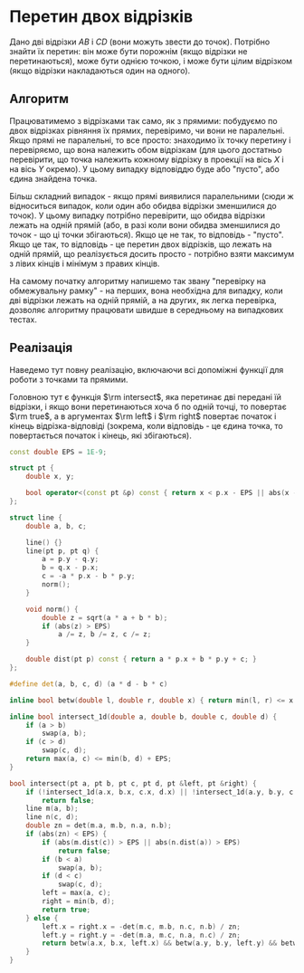 # Перетин двох відрізків

Дано дві відрізки $AB$ і $CD$ (вони можуть звести до точок). Потрібно знайти їх перетин: він може бути порожнім (якщо відрізки не перетинаються), може бути однією точкою, і може бути цілим відрізком (якщо відрізки накладаються один на одного).

## Алгоритм

Працюватимемо з відрізками так само, як з прямими: побудуємо по двох відрізках рівняння їх прямих, перевіримо, чи вони не паралельні. Якщо прямі не паралельні, то все просто: знаходимо їх точку перетину і перевіряємо, що вона належить обом відрізкам (для цього достатньо перевірити, що точка належить кожному відрізку в проекції на вісь $X$ і на вісь $Y$ окремо). У цьому випадку відповіддю буде або "пусто", або єдина знайдена точка.

Більш складний випадок - якщо прямі виявилися паралельними (сюди ж відноситься випадок, коли один або обидва відрізки зменшилися до точок). У цьому випадку потрібно перевірити, що обидва відрізки лежать на одній прямій (або, в разі коли вони обидва зменшилися до точок - що ці точки збігаються). Якщо це не так, то відповідь - "пусто". Якщо це так, то відповідь - це перетин двох відрізків, що лежать на одній прямій, що реалізується досить просто - потрібно взяти максимум з лівих кінців і мінімум з правих кінців.

На самому початку алгоритму напишемо так звану "перевірку на обмежувальну рамку" - на перших, вона необхідна для випадку, коли дві відрізки лежать на одній прямій, а на других, як легка перевірка, дозволяє алгоритму працювати швидше в середньому на випадкових тестах.

## Реалізація

Наведемо тут повну реалізацію, включаючи всі допоміжні функції для роботи з точками та прямими.

Головною тут є функція $\rm intersect$, яка перетинає дві передані їй відрізки, і якщо вони перетинаються хоча б по одній точці, то повертає $\rm true$, а в аргументах $\rm left$ і $\rm right$ повертає початок і кінець відрізка-відповіді (зокрема, коли відповідь - це єдина точка, то повертається початок і кінець, які збігаються).

<!--- TODO: specify code snippet id -->
``` cpp
const double EPS = 1E-9;

struct pt {
    double x, y;

    bool operator<(const pt &p) const { return x < p.x - EPS || abs(x - p.x) < EPS && y < p.y - EPS; }
};

struct line {
    double a, b, c;

    line() {}
    line(pt p, pt q) {
        a = p.y - q.y;
        b = q.x - p.x;
        c = -a * p.x - b * p.y;
        norm();
    }

    void norm() {
        double z = sqrt(a * a + b * b);
        if (abs(z) > EPS)
            a /= z, b /= z, c /= z;
    }

    double dist(pt p) const { return a * p.x + b * p.y + c; }
};

#define det(a, b, c, d) (a * d - b * c)

inline bool betw(double l, double r, double x) { return min(l, r) <= x + EPS && x <= max(l, r) + EPS; }

inline bool intersect_1d(double a, double b, double c, double d) {
    if (a > b)
        swap(a, b);
    if (c > d)
        swap(c, d);
    return max(a, c) <= min(b, d) + EPS;
}

bool intersect(pt a, pt b, pt c, pt d, pt &left, pt &right) {
    if (!intersect_1d(a.x, b.x, c.x, d.x) || !intersect_1d(a.y, b.y, c.y, d.y))
        return false;
    line m(a, b);
    line n(c, d);
    double zn = det(m.a, m.b, n.a, n.b);
    if (abs(zn) < EPS) {
        if (abs(m.dist(c)) > EPS || abs(n.dist(a)) > EPS)
            return false;
        if (b < a)
            swap(a, b);
        if (d < c)
            swap(c, d);
        left = max(a, c);
        right = min(b, d);
        return true;
    } else {
        left.x = right.x = -det(m.c, m.b, n.c, n.b) / zn;
        left.y = right.y = -det(m.a, m.c, n.a, n.c) / zn;
        return betw(a.x, b.x, left.x) && betw(a.y, b.y, left.y) && betw(c.x, d.x, left.x) && betw(c.y, d.y, left.y);
    }
}
```